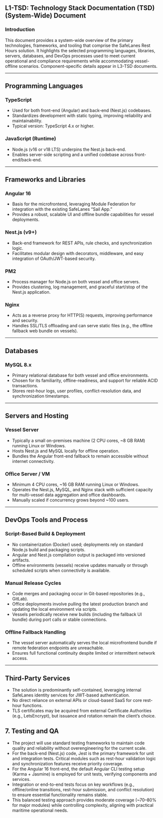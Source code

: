 ## L1-TSD: Technology Stack Documentation (TSD) (System-Wide) Document

### Introduction
This document provides a system-wide overview of the primary technologies, frameworks, and tooling that comprise the SafeLanes Rest Hours solution. It highlights the selected programming languages, libraries, servers, databases, and DevOps processes used to meet current operational and compliance requirements while accommodating vessel-offline scenarios. Component-specific details appear in L3-TSD documents.

---

## Programming Languages

### TypeScript
- Used for both front-end (Angular) and back-end (Nest.js) codebases.  
- Standardizes development with static typing, improving reliability and maintainability.  
- Typical version: TypeScript 4.x or higher.

### JavaScript (Runtime)
- Node.js (v16 or v18 LTS) underpins the Nest.js back-end.  
- Enables server-side scripting and a unified codebase across front-end/back-end.

---

## Frameworks and Libraries

### Angular 16
- Basis for the microfrontend, leveraging Module Federation for integration with the existing SafeLanes “Sail App.”  
- Provides a robust, scalable UI and offline bundle capabilities for vessel deployments.

### Nest.js (v9+)
- Back-end framework for REST APIs, rule checks, and synchronization logic.  
- Facilitates modular design with decorators, middleware, and easy integration of OAuth/JWT-based security.

### PM2
- Process manager for Node.js on both vessel and office servers.  
- Provides clustering, log management, and graceful start/stop of the Nest.js application.

### Nginx
- Acts as a reverse proxy for HTTP(S) requests, improving performance and security.  
- Handles SSL/TLS offloading and can serve static files (e.g., the offline fallback web bundle on vessels).

---

## Databases

### MySQL 8.x
- Primary relational database for both vessel and office environments.  
- Chosen for its familiarity, offline-readiness, and support for reliable ACID transactions.  
- Stores rest-hour logs, user profiles, conflict-resolution data, and synchronization timestamps.

---

## Servers and Hosting

### Vessel Server
- Typically a small on-premises machine (2 CPU cores, ~8 GB RAM) running Linux or Windows.  
- Hosts Nest.js and MySQL locally for offline operation.  
- Bundles the Angular front-end fallback to remain accessible without internet connectivity.

### Office Server / VM
- Minimum 4 CPU cores, ~16 GB RAM running Linux or Windows.  
- Operates the Nest.js, MySQL, and Nginx stack with sufficient capacity for multi-vessel data aggregation and office dashboards.  
- Manually scaled if concurrency grows beyond ~100 users.

---

## DevOps Tools and Process

### Script-Based Build & Deployment
- No containerization (Docker) used; deployments rely on standard Node.js build and packaging scripts.  
- Angular and Nest.js compilation output is packaged into versioned artifacts.  
- Offline environments (vessels) receive updates manually or through scheduled scripts when connectivity is available.

### Manual Release Cycles
- Code merges and packaging occur in Git-based repositories (e.g., GitLab).  
- Office deployments involve pulling the latest production branch and updating the local environment via scripts.  
- Vessels periodically receive new builds (including the fallback UI bundle) during port calls or stable connections.

### Offline Fallback Handling
- The vessel server automatically serves the local microfrontend bundle if remote federation endpoints are unreachable.  
- Ensures full functional continuity despite limited or intermittent network access.

---

## Third-Party Services
- The solution is predominantly self-contained, leveraging internal SafeLanes identity services for JWT-based authentication.  
- No direct reliance on external APIs or cloud-based SaaS for core rest-hour functions.  
- TLS certificates may be acquired from external Certificate Authorities (e.g., LetsEncrypt), but issuance and rotation remain the client’s choice.


## 7. Testing and QA
- The project will use standard testing frameworks to maintain code quality and reliability without overengineering for the current scale.  
- For the back-end (Nest.js) code, Jest is the primary framework for unit and integration tests. Critical modules such as rest-hour validation logic and synchronization features receive priority coverage.  
- For the Angular 16 front-end, the default Angular CLI testing setup (Karma + Jasmine) is employed for unit tests, verifying components and services.  
- Integration or end-to-end tests focus on key workflows (e.g., offline/online transitions, rest-hour submission, and conflict resolution) to ensure essential functionality remains stable.  
- This balanced testing approach provides moderate coverage (~70–80% for major modules) while controlling complexity, aligning with practical maritime operational needs.